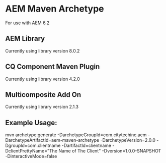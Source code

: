 AEM Maven Archetype
=============
For use with AEM 6.2

AEM Library
-----------
Currently using library version 8.0.2

CQ Component Maven Plugin
----------
Currently using library version 4.2.0

Multicomposite Add On
----------
Currently using library version 2.1.3

Example Usage:
--------------

mvn archetype:generate -DarchetypeGroupId=com.citytechinc.aem -DarchetypeArtifactId=aem-maven-archetype -DarchetypeVersion=2.0.0 -DgroupId=com.clientname -DartifactId=clientname -DclientPrettyName="The Name of The Client" -Dversion=1.0.0-SNAPSHOT -DinteractiveMode=false